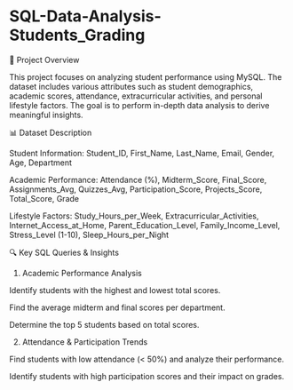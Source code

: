 # SQL-Data-Analysis-Students_Grading

📌 Project Overview

This project focuses on analyzing student performance using MySQL. The dataset includes various attributes such as student demographics, academic scores, attendance, extracurricular activities, and personal lifestyle factors. The goal is to perform in-depth data analysis to derive meaningful insights.

📊 Dataset Description

Student Information: Student_ID, First_Name, Last_Name, Email, Gender, Age, Department

Academic Performance: Attendance (%), Midterm_Score, Final_Score, Assignments_Avg, Quizzes_Avg, Participation_Score, Projects_Score, Total_Score, Grade

Lifestyle Factors: Study_Hours_per_Week, Extracurricular_Activities, Internet_Access_at_Home, Parent_Education_Level, Family_Income_Level, Stress_Level (1-10), Sleep_Hours_per_Night

🔍 Key SQL Queries & Insights

1. Academic Performance Analysis

Identify students with the highest and lowest total scores.

Find the average midterm and final scores per department.

Determine the top 5 students based on total scores.

2. Attendance & Participation Trends

Find students with low attendance (< 50%) and analyze their performance.

Identify students with high participation scores and their impact on grades.

